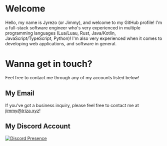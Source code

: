 # Welcome

Hello, my name is Jyrezo (or Jimmy), and welcome to my GitHub profile! I'm a full-stack software engineer who's very experienced in multiple programming languages (Lua/Luau, Rust, Java/Kotlin, JavaScript/TypeScript, Python)! I'm also very experienced when it comes to developing web applications, and software in general.

# Wanna get in touch?

Feel free to contact me through any of my accounts listed below!

## My Email
If you've got a business inquiry, please feel free to contact me at [jimmy@triza.xyz](mailto:jimmy@triza.xyz)!

## My Discord Account
[![Discord Presence](https://lanyard.cnrad.dev/api/669668229974720513)](https://discord.com/users/669668229974720513)

